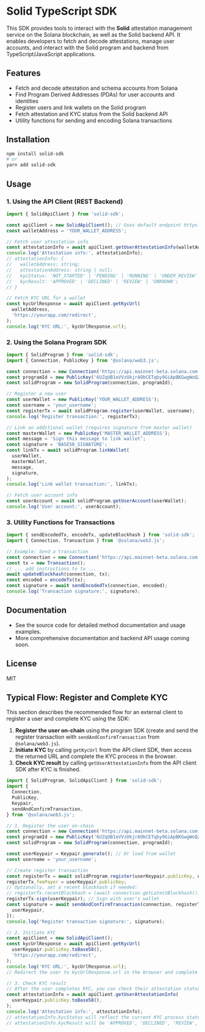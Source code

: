 # Solid TypeScript SDK

This SDK provides tools to interact with the **Solid** attestation management service on the Solana blockchain, as well as the Solid backend API. It enables developers to fetch and decode attestations, manage user accounts, and interact with the Solid program and backend from TypeScript/JavaScript applications.

## Features

- Fetch and decode attestation and schema accounts from Solana
- Find Program Derived Addresses (PDAs) for user accounts and identities
- Register users and link wallets on the Solid program
- Fetch attestation and KYC status from the Solid backend API
- Utility functions for sending and encoding Solana transactions

## Installation

```bash
npm install solid-sdk
# or
yarn add solid-sdk
```

## Usage

### 1. Using the API Client (REST Backend)

```ts
import { SolidApiClient } from 'solid-sdk';

const apiClient = new SolidApiClient(); // Uses default endpoint https://api.mysolid.io
const walletAddress = 'YOUR_WALLET_ADDRESS';

// Fetch user attestation info
const attestationInfo = await apiClient.getUserAttestationInfo(walletAddress);
console.log('Attestation info:', attestationInfo);
// attestationInfo: {
//   walletAddress: string;
//   attestationAddress: string | null;
//   kycStatus: 'NOT_STARTED' | 'PENDING' | 'RUNNING' | 'UNDER_REVIEW' | 'COMPLETED' | 'FAILED';
//   kycResult: 'APPROVED' | 'DECLINED' | 'REVIEW' | 'UNKNOWN';
// }

// Fetch KYC URL for a wallet
const kycUrlResponse = await apiClient.getKycUrl(
  walletAddress,
  'https://yourapp.com/redirect',
);
console.log('KYC URL:', kycUrlResponse.url);
```

### 2. Using the Solana Program SDK

```ts
import { SolidProgram } from 'solid-sdk';
import { Connection, PublicKey } from '@solana/web3.js';

const connection = new Connection('https://api.mainnet-beta.solana.com');
const programId = new PublicKey('6UZqUB1eVVzUkjrA9bCETqby9GiApBKGwgWoQZ3Qr4EY');
const solidProgram = new SolidProgram(connection, programId);

// Register a new user
const userWallet = new PublicKey('YOUR_WALLET_ADDRESS');
const username = 'your_username';
const registerTx = await solidProgram.register(userWallet, username);
console.log('Register transaction:', registerTx);

// Link an additional wallet (requires signature from master wallet)
const masterWallet = new PublicKey('MASTER_WALLET_ADDRESS');
const message = 'Sign this message to link wallet';
const signature = 'BASE58_SIGNATURE';
const linkTx = await solidProgram.linkWallet(
  userWallet,
  masterWallet,
  message,
  signature,
);
console.log('Link wallet transaction:', linkTx);

// Fetch user account info
const userAccount = await solidProgram.getUserAccount(userWallet);
console.log('User account:', userAccount);
```

### 3. Utility Functions for Transactions

```ts
import { sendEncodedTx, encodeTx, updateBlockhash } from 'solid-sdk';
import { Connection, Transaction } from '@solana/web3.js';

// Example: Send a transaction
const connection = new Connection('https://api.mainnet-beta.solana.com');
const tx = new Transaction();
// ... add instructions to tx ...
await updateBlockhash(connection, tx);
const encoded = encodeTx(tx);
const signature = await sendEncodedTx(connection, encoded);
console.log('Transaction signature:', signature);
```

## Documentation

- See the source code for detailed method documentation and usage examples.
- More comprehensive documentation and backend API usage coming soon.

## License

MIT

## Typical Flow: Register and Complete KYC

This section describes the recommended flow for an external client to register a user and complete KYC using the SDK:

1. **Register the user on-chain** using the program SDK (create and send the register transaction with `sendAndConfirmTransaction` from `@solana/web3.js`).
2. **Initiate KYC** by calling `getKycUrl` from the API client SDK, then access the returned URL and complete the KYC process in the browser.
3. **Check KYC result** by calling `getUserAttestationInfo` from the API client SDK after KYC is finished.

```ts
import { SolidProgram, SolidApiClient } from 'solid-sdk';
import {
  Connection,
  PublicKey,
  Keypair,
  sendAndConfirmTransaction,
} from '@solana/web3.js';

// 1. Register the user on-chain
const connection = new Connection('https://api.mainnet-beta.solana.com');
const programId = new PublicKey('6UZqUB1eVVzUkjrA9bCETqby9GiApBKGwgWoQZ3Qr4EY');
const solidProgram = new SolidProgram(connection, programId);

const userKeypair = Keypair.generate(); // Or load from wallet
const username = 'your_username';

// Create register transaction
const registerTx = await solidProgram.register(userKeypair.publicKey, username);
registerTx.feePayer = userKeypair.publicKey;
// Optionally, set a recent blockhash if needed:
// registerTx.recentBlockhash = (await connection.getLatestBlockhash()).blockhash;
registerTx.sign(userKeypair); // Sign with user's wallet
const signature = await sendAndConfirmTransaction(connection, registerTx, [
  userKeypair,
]);
console.log('Register transaction signature:', signature);

// 2. Initiate KYC
const apiClient = new SolidApiClient();
const kycUrlResponse = await apiClient.getKycUrl(
  userKeypair.publicKey.toBase58(),
  'https://yourapp.com/redirect',
);
console.log('KYC URL:', kycUrlResponse.url);
// Redirect the user to kycUrlResponse.url in the browser and complete KYC

// 3. Check KYC result
// After the user completes KYC, you can check their attestation status:
const attestationInfo = await apiClient.getUserAttestationInfo(
  userKeypair.publicKey.toBase58(),
);
console.log('Attestation info:', attestationInfo);
// attestationInfo.kycStatus will reflect the current KYC process state
// attestationInfo.kycResult will be 'APPROVED', 'DECLINED', 'REVIEW', or 'UNKNOWN'
```
